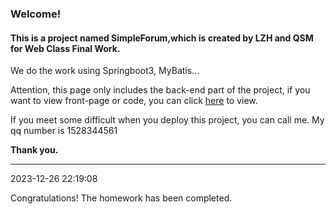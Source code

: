 ### Welcome!

#### This is a project named SimpleForum,which is created by LZH and QSM for Web Class Final Work.

We do the work using Springboot3, MyBatis...

Attention, this page only includes the back-end part of the project, if you want to view front-page or code, you can click [here](https://github.com/1528344561/SimpleForumPro) to view.

If you meet some difficult when you deploy this project, you can call me. My qq number is 1528344561

**Thank you.**

---------

2023-12-26 22:19:08

Congratulations! The homework has been completed.
